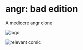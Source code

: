# angr: bad edition

A mediocre angr clone

![logo](https://i.imgur.com/KkmCb1f.png)

![relevant comic](https://i.imgur.com/DvBwtsO.png)
